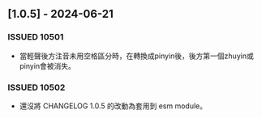 ## [1.0.5] - 2024-06-21

### ISSUED 10501

- 當輕聲後方注音未用空格區分時，在轉換成pinyin後，後方第一個zhuyin或pinyin會被消失。

### ISSUED 10502

- 還沒將 CHANGELOG 1.0.5 的改動為套用到 esm module。